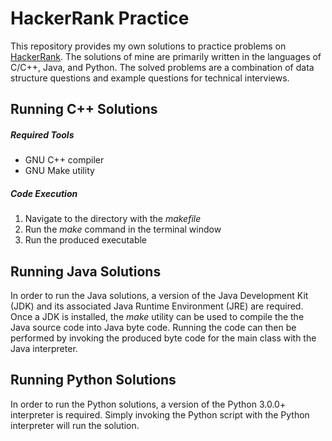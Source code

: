# HackerRank Practice
This repository provides my own solutions to practice problems on [HackerRank](https://www.hackerrank.com).
The solutions of mine are primarily written in the languages of C/C++, Java, and Python. The solved
problems are a combination of data structure questions and example questions for technical interviews.

## Running C++ Solutions

##### Required Tools
- GNU C++ compiler
- GNU Make utility

##### Code Execution
1. Navigate to the directory with the _makefile_
2. Run the _make_ command in the terminal window
3. Run the produced executable

## Running Java Solutions
In order to run the Java solutions, a version of the Java Development
Kit (JDK) and its associated Java Runtime Environment (JRE) are required.
Once a JDK is installed, the _make_ utility can be used to compile the
the Java source code into Java byte code. Running the code can then be
performed by invoking the produced byte code for the main class with
the Java interpreter.

## Running Python Solutions
In order to run the Python solutions, a version of the Python 3.0.0+
interpreter is required. Simply invoking the Python script with the
Python interpreter will run the solution.
